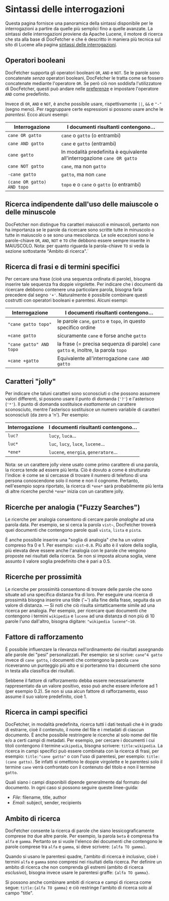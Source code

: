 Sintassi delle interrogazioni
============
Questa pagina fornisce una panoramica della sintassi disponibile per le interrogazioni a partire da quelle più semplici fino a quelle avanzate. La sintassi delle interrogazioni proviene da Apache Lucene, il motore di ricerca che sta alla base di DocFetcher e che è descritto in maniera più tecnica sul sito di Lucene alla pagina [sintassi delle interrogazioni](http://lucene.apache.org/java/3_4_0/queryparsersyntax.html).

Operatori booleani
-----------------
DocFetcher supporta gli operatori booleani `OR`, `AND` e `NOT`. Se le parole sono concatenate *senza* operatori booleani, DocFetcher le tratta come se fossero concatenate mediante l'operatore `OR`.  Se però ciò non soddisfa l'utilizzatore di DocFetcher, questi può andare nelle [preferenze](Preferences.html) e impostare l'operatore `AND` come predefinito.

Invece di `OR`, `AND` e `NOT`, è anche possibile usare, rispettivamente `||`, `&&` e `"-"` (segno meno). Per raggruppare certe espressioni si possono usare anche le *parentesi*. Ecco alcuni esempi:

Interrogazione | I documenti risultanti contengono…
-------------------------|---------------------------------------------
`cane OR gatto` | `cane` o `gatto` (o entrambi)
`cane AND gatto` | `cane` e `gatto` (entrambi)
`cane gatto` | In modalità predefinita è equivalente all'interrogazione `cane OR gatto`
`cane NOT gatto` | `cane`, ma non `gatto`
`-cane gatto` | `gatto`, ma non `cane`
`(cane OR gatto) AND topo` | `topo` e o `cane` o `gatto` (o entrambi)


Ricerca indipendente dall'uso delle maiuscole o delle minuscole
-----------------------------
DocFetcher non distingue fra caratteri maiuscoli e minuscoli, pertanto non ha importanza se le parole da ricercare sono scritte tutte in minuscolo o tutte in maiuscolo o se sono una mescolanza. Le sole eccezioni sono le parole-chiave `OR`, `AND`, `NOT` e `TO` che debbono essere sempre inserite in MAIUSCOLO. Nota: per quanto riguarda la parola-chiave `TO` si veda la sezione sottostante "Ambito di ricerca".`


Ricerca di frasi e di termini specifici
----------------------------------
Per cercare una frase (cioè una sequenza ordinata di parole), bisogna inserire tale sequenza fra doppie virgolette. Per indicare che i documenti da ricercare debbono contenere una particolare parola, bisogna farla precedere dal segno `'+'`. Naturalmente è possibile combinare questi costrutti con operatori booleani e parentesi. Alcuni esempi:

Interrogazione | I documenti risultanti contengono…
----------------------|-------------------------------------
`"cane gatto topo"` | le parole `cane`, `gatto` e `topo`, in questo specifico ordine
`+cane gatto` | sicuramente `cane` e forse anche `gatto`
`"cane gatto" AND topo` | la frase (= precisa sequenza di parole) `cane gatto` e, inoltre, la parola `topo`
`+cane +gatto` | Equivalente all'interrogazione `cane AND gatto`


Caratteri "jolly"
---------
Per indicare che taluni caratteri sono sconosciuti o che possono assumere valori differenti, si possono usare il punto di domanda (`'?'`) e l'asterisco (`'*'`). Il punto di domanda sostituisce *esattamente* un carattere sconosciuto, mentre l'asterisco sostituisce un numero variabile di caratteri sconosciuti (da zero a 'n'). Per esempio:

Interrogazione | I documenti risultanti contengono…
-------------|-------------------------------------
`luc?` | `lucy`, `luca`...
`luc*` | `luc`, `lucy`, `luce`, `lucene`...
`*ene*` | `lucene`, `energia`, `generatore`...

Nota: se un carattere jolly viene usato come primo carattere di una parola, la ricerca tende ad essere più lenta. Ciò è dovuto a come è strutturato l'indice: è come se si cercasse di trovare il numero di telefono di una persona conoscendone solo il nome e non il cognome. Pertanto, nell'esempio sopra riportato, la ricerca di `*ene*` sarà probabilmente più lenta di altre ricerche perché `*ene*` inizia con un carattere jolly.


Ricerche per analogia ("Fuzzy Searches")
--------------
Le ricerche per analogia consentono di cercare parole *analoghe* ad una parola data. Per esempio, se si cerca la parola `vist~`, DocFetcher troverà quei documenti che contengono parole quali `vista`, `lista` e `pista`.

È anche possibile inserire una "soglia di analogia" che ha un valore compreso fra 0 e 1. Per esempio: `vist~0.8`. Più alto è il valore della soglia, più elevata deve essere anche l'analogia con le parole che vengono proposte nei risultati della ricerca. Se non si imposta alcuna soglia, viene assunto il valore soglia predefinito che è pari a 0.5.


Ricerche per prossimità
------------------
Le ricerche per prossimità consentono di trovare delle parole che sono situate ad una specifica distanza fra di loro. Per eseguire una ricerca di prossimità bisogna inserire una tilde ('~') alla fine della frase, seguita da un valore di distanza. &mdash; Si noti che ciò risulta sintatticamente simile ad una ricerca per analogia. Per esempio, per ricercare quei documenti che contengono i termini `wikipedia` e `lucene` ad una distanza di non più di 10 parole l'uno dall'altro, bisogna digitare: `"wikipedia lucene"~10`.


Fattore di rafforzamento
--------------
È possibile influenzare la rilevanza nell'ordinamento dei risultati assegnando alle parole dei "pesi" personalizzati. Per esempio: se si scrive: `cane^4 gatto` invece di `cane gatto`, i documenti che contengono la parola `cane` riceveranno un punteggio più alto e si porteranno tra i documenti che sono in testa alla classifica dei risultati.

Sebbene il fattore di rafforzamento debba essere necessariamente rappresentato da un valore positivo, esso può anche essere inferiore ad 1 (per esempio 0.2). Se non si usa alcun fattore di rafforzamento, esso assume il suo valore predefinito, cioè 1.


Ricerca in campi specifici
--------------
DocFetcher, in modalità predefinita, ricerca tutti i dati testuali che è in grado di estrarre, cioè il contenuto, il nome del file e i metadati di ciascun documento. È anche possibile restringere le ricerche al solo nome del file e/o a certi campi di metadati. Per esempio, per cercare i documenti i cui titoli contengono il termine `wikipedia`, bisogna scrivere: `title:wikipedia`. La ricerca in campi specifici può essere combinata con la ricerca di frasi, per esempio: `title:"cane gatto"` o con l'uso di parentesi, per esempio: `title:(cane gatto)`. Se infatti si omettono le doppie virgolette e le parentesi solo il termine `cane` verrà confrontato con il contenuto del titolo e non il termine `gatto`.

Quali siano i campi disponibili dipende generalmente dal formato del documento. In ogni caso si possono seguire queste linee-guida:

<!-- Do not translate the following field names (filename, title, etc.) -->
* *File*: filename, title, author
* *Email*:  subject, sender, recipients


Ambito di ricerca
--------------
DocFetcher consente la ricerca di parole che siano lessicograficamente comprese *tra* due altre parole. Per esempio, la parola `beta` è compresa fra `alfa` e `gamma`. Pertanto se si vuole l'elenco dei documenti che contengono le parole comprese tra `alfa` e `gamma`, si deve scrivere: `[alfa TO gamma]`.

Quando si usano le parentesi quadre, l'ambito di ricerca è *inclusivo*, cioè i termini `alfa` e `gamma` sono compresi nei risultati della ricerca. Per definire un ambito di ricerca che non comprenda gli estremi (ambito di ricerca *esclusivo*), bisogna invece usare le parentesi graffe: `{alfa TO gamma}`.

Si possono anche combinare ambiti di ricerca e campi di ricerca come segue: `title:{alfa TO gamma}` e ciò restringe l'ambito di ricerca solo al campo "title".